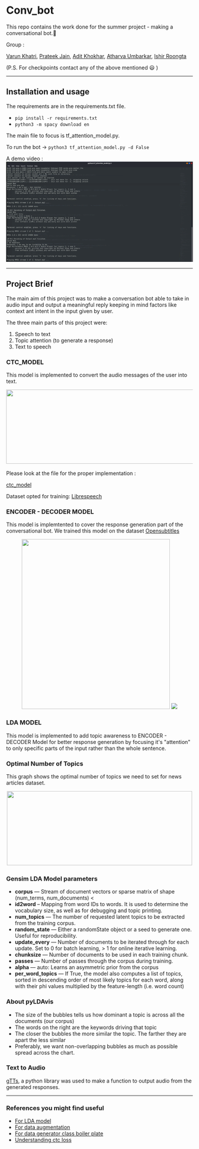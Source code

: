 # Conv_bot

This repo contains the work done for the summer project - making a conversational bot.:robot:

Group :

[Varun Khatri](https://github.com/varunk122), [Prateek Jain](https://github.com/Prateekjain09), [Adit Khokhar](https://github.com/adit-khokar), [Atharva Umbarkar](https://github.com/AtharvaUmbarkar), [Ishir Roongta](https://github.com/isro01)

(P.S. For checkpoints contact any of the above mentioned :smiley: )

---

## Installation and usage 

The requirements are in the requirements.txt file.
* `pip install -r requirements.txt `
* `python3 -m spacy download en`

The main file to focus is tf_attention_model.py.

To run the bot ->
`python3 tf_attention_model.py -d False`


A demo video  : [![Watch the video](sample2.png "Sample")](https://github.com/isro01/Conv_bot/blob/master/convbot.mp4)

---

## Project Brief

The main aim of this project was to make a conversation bot able to take in audio input and output a meaningful reply keeping in mind factors like context ant intent in the input given by user.

The three main parts of this project were:

1. Speech to text
2. Topic attention (to generate a response)
3. Text to speech

### CTC_MODEL

This model is implemented to convert the audio messages of the user into text.
<p align="center">
<img src="https://user-images.githubusercontent.com/56124350/85904215-c2386d00-b825-11ea-99cf-b635187e99cc.png"     width="700" height="200">
</p>
Please look at the file for the proper implementation :

[ctc_model](https://github.com/isro01/Conv_bot/blob/master/ctc_model.py)

Dataset opted for training: [Librespeech](http://www.openslr.org/12/)
### ENCODER - DECODER MODEL

This model is implemtented to cover the response generation part of the conversational bot.
We trained this model on the dataset [Opensubtitles](http://opus.nlpl.eu/OpenSubtitles-v2018.php)

<p align = "center">
  <img src="https://user-images.githubusercontent.com/56124350/85904325-0c215300-b826-11ea-9312-e8ccd9cb2ce1.png" width="400" height="458">
  <img src="https://user-images.githubusercontent.com/56124350/85904328-0e83ad00-b826-11ea-9f48-179de5c00319.png" width="400" >
</p>

### LDA MODEL 

This model is implemented to add topic awareness to ENCODER - DECODER Model for better response generation by focusing it's "attention" to only specific parts of the input rather than the whole sentence.

### Optimal Number of Topics

This graph shows the optimal number of topics we need to set for news articles dataset.
<p align = "center">
  <img src="https://user-images.githubusercontent.com/56124350/85904664-f2ccd680-b826-11ea-8ba2-09607478d22e.png" width="500" height="200">
</p>

### Gensim LDA Model parameters

* **corpus** —   Stream of document vectors or sparse matrix of shape (num_terms, num_documents) <
* **id2word** – Mapping from word IDs to words. It is used to determine the vocabulary size, as well as for debugging and topic printing.
* **num_topics** — The number of requested latent topics to be extracted from the training corpus.
* **random_state** — Either a randomState object or a seed to generate one. Useful for reproducibility.
* **update_every** — Number of documents to be iterated through for each update. Set to 0 for batch learning, > 1 for online iterative learning.
* **chunksize** — Number of documents to be used in each training chunk.
* **passes** — Number of passes through the corpus during training.
* **alpha** — auto: Learns an asymmetric prior from the corpus
* **per_word_topics** — If True, the model also computes a list of topics, sorted in descending order of most likely topics for each word, along with their phi values multiplied by the feature-length (i.e. word count)


### About pyLDAvis

* The size of the bubbles tells us how dominant a topic is across all the documents (our corpus)
* The words on the right are the keywords driving that topic
* The closer the bubbles the more similar the topic. The farther they are apart the less similar
* Preferably, we want non-overlapping bubbles as much as possible spread across the chart.


### Text to Audio

[gTTs](https://pypi.org/project/gTTS/), a python library was used to make a function to output audio from the generated responses.

---

### References you might find useful

* [For LDA model](https://arxiv.org/pdf/1608.02519.pdf)
* [For data augmentation](https://medium.com/@makcedward/data-augmentation-for-audio-76912b01fdf6)
* [For data generator class boiler plate](https://stanford.edu/~shervine/blog/keras-how-to-generate-data-on-the-fly)
* [Understanding ctc loss](https://stackoverflow.com/questions/57292896/understanding-ctc-loss-for-speech-recognition-in-keras)
